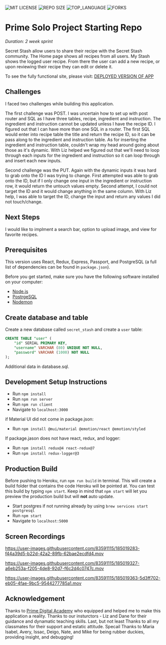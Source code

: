 
![MIT LICENSE](https://img.shields.io/github/license/scottbromander/the_marketplace.svg?style=flat-square)
![REPO SIZE](https://img.shields.io/github/repo-size/scottbromander/the_marketplace.svg?style=flat-square)
![TOP_LANGUAGE](https://img.shields.io/github/languages/top/scottbromander/the_marketplace.svg?style=flat-square)
![FORKS](https://img.shields.io/github/forks/scottbromander/the_marketplace.svg?style=social)

# Prime Solo Project Starting Repo

_Duration: 2 week sprint_

Secret Stash allow users to share their recipe with the Secret Stash community. The Home page shows all recipes from all users. My Stash shows the logged user recipe. From there the user can add a new recipe, or upon reviewing their recipe they can edit or delete it.

To see the fully functional site, please visit: [DEPLOYED VERSION OF APP](www.heroku.com)

## Challenges
I faced two challenges while building this application.

The first challenge was POST. I was uncertain how to set up with post router and SQL as I have three tables, recipe, ingredient and instruction. The ingredient and instruction cannot be updated unless I have the recipe ID. I figured out that I can have more than one SQL in a router. The first SQL would enter into recipe table the title and return the recipe ID, so it can be pass along to the ingredient and instruction table. As for inserting the ingredient and instruction table, couldn't wrap my head around going about those as it's dynamic. With Liz helped we figured out that we'll need to loop through each inputs for the ingredient and instruction so it can loop through and insert each new inputs.

Second challenge was the PUT. Again with the dynamic inputs it was hard to grab onto the ID I was trying to change. First attempted was able to grab onto the ID, but if I only change one input in the ingredient or instruction row, it would return the untouch values empty. Second attempt, I could not target the ID and it would change anything in the same column. With Liz help, I was able to target the ID, change the input and return any values I did not touch/change.

## Next Steps

I would like to implment a search bar, option to upload image, and view for favorite recipes.


## Prerequisites

This version uses React, Redux, Express, Passport, and PostgreSQL (a full list of dependencies can be found in `package.json`).

Before you get started, make sure you have the following software installed on your computer:

- [Node.js](https://nodejs.org/en/)
- [PostrgeSQL](https://www.postgresql.org/)
- [Nodemon](https://nodemon.io/)

## Create database and table

Create a new database called `secret_stash` and create a `user` table:

```SQL
CREATE TABLE "user" (
    "id" SERIAL PRIMARY KEY,
    "username" VARCHAR (80) UNIQUE NOT NULL,
    "password" VARCHAR (1000) NOT NULL
);
```

Additional data in database.sql.

## Development Setup Instructions

- Run `npm install`
- Run `npm run server`
- Run `npm run client`
- Navigate to `localhost:3000`

if Material UI did not come in package.json:
- Run `npm install @mui/material @emotion/react @emotion/styled`

If package.jason does not have react, redux, and logger:

- Run `npm install redux@4 react-redux@7`
- Run `npm install redux-logger@3`


## Production Build

Before pushing to Heroku, run `npm run build` in terminal. This will create a build folder that contains the code Heroku will be pointed at. You can test this build by typing `npm start`. Keep in mind that `npm start` will let you preview the production build but will **not** auto update.

- Start postgres if not running already by using `brew services start postgresql`
- Run `npm start`
- Navigate to `localhost:5000`


## Screen Recordings
https://user-images.githubusercontent.com/83591115/185019283-f44a39d5-b22d-42a2-89fb-62bae2ecdfd4.mov

https://user-images.githubusercontent.com/83591115/185019327-a6eb253a-f205-4de8-92d7-f6c2d4c0747c.mov

https://user-images.githubusercontent.com/83591115/185019363-5d3ff702-eb05-4fae-9bc5-9544277785a1.mov


## Acknowledgement

Thanks to [Prime Digital Academy](www.primeacademy.io) who equipped and helped me to make this application a reality. Thanks to our insturctors - Liz and Dane for their guidance and dynamatic teaching skills. Last, but not least Thanks to all my classmates for their support and estatic attitude. Specail Thanks to Maria Isabel, Avery, Issac, Deigo, Nate, and Mike for being rubber duckies, providing insight, and debugging!
